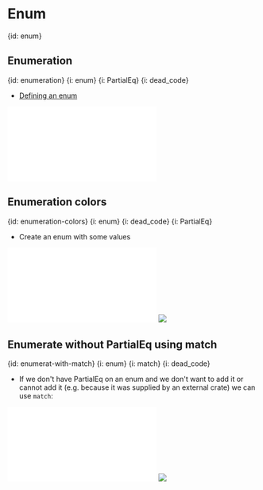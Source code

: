 # Enum
{id: enum}

## Enumeration
{id: enumeration}
{i: enum}
{i: PartialEq}
{i: dead_code}

* [Defining an enum](https://doc.rust-lang.org/book/ch06-01-defining-an-enum.html)


![](examples/enums/weekdays/src/main.rs)

## Enumeration colors
{id: enumeration-colors}
{i: enum}
{i: dead_code}
{i: PartialEq}

* Create an enum with some values

![](examples/enums/colors-partial-equal/src/main.rs)
![](examples/enums/colors-partial-equal/out.out)


## Enumerate without PartialEq using match
{id: enumerat-with-match}
{i: enum}
{i: match}
{i: dead_code}

* If we don't have PartialEq on an enum and we don't want to add it or cannot add it (e.g. because it was supplied by an external crate) we can use `match`:

![](examples/enums/colors-match/src/main.rs)
![](examples/enums/colors-match/out.out)

